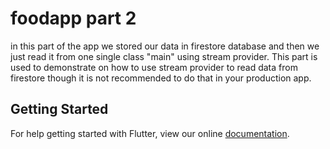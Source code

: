 # foodapp part 2

in this part of the app we stored our data in firestore database and then we just read it from one single class "main" using stream provider. This part is used to demonstrate on how to use stream provider to read data from firestore though it is not recommended to do that in your production app.
## Getting Started

For help getting started with Flutter, view our online
[documentation](https://flutter.io/).
